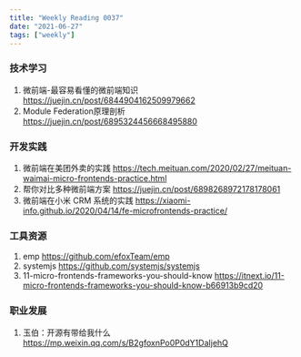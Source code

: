 ```yaml
---
title: "Weekly Reading 0037"
date: "2021-06-27"
tags: ["weekly"]
---
```


### 技术学习
1. 微前端-最容易看懂的微前端知识 https://juejin.cn/post/6844904162509979662
2. Module Federation原理剖析 https://juejin.cn/post/6895324456668495880

### 开发实践
1. 微前端在美团外卖的实践 https://tech.meituan.com/2020/02/27/meituan-waimai-micro-frontends-practice.html
2. 帮你对比多种微前端方案 https://juejin.cn/post/6898268972178178061
3. 微前端在小米 CRM 系统的实践 https://xiaomi-info.github.io/2020/04/14/fe-microfrontends-practice/

### 工具资源
1. emp https://github.com/efoxTeam/emp
2. systemjs https://github.com/systemjs/systemjs
3. 11-micro-frontends-frameworks-you-should-know https://itnext.io/11-micro-frontends-frameworks-you-should-know-b66913b9cd20

### 职业发展
1. 玉伯：开源有带给我什么 https://mp.weixin.qq.com/s/B2gfoxnPo0P0dY1DaIjehQ